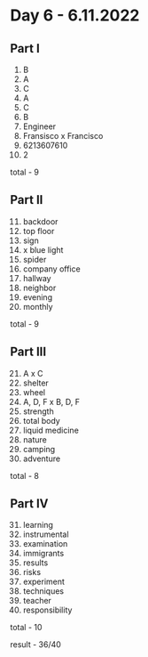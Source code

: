 # Day 6 - 6.11.2022

## Part I

1. B
2. A
3. C
4. A
5. C
6. B
7. Engineer
8. Fransisco x Francisco
9. 6213607610
10. 2

total - 9

## Part II

11. backdoor
12. top floor
13. sign
14. x blue light
15. spider
16. company office
17. hallway
18. neighbor
19. evening
20. monthly

total - 9

## Part III

21. A x C
22. shelter
23. wheel
24. A, D, F x B, D, F
25. strength
26. total body
27. liquid medicine
28. nature
29. camping
30. adventure

total - 8

## Part IV

31. learning
32. instrumental 
33. examination
34. immigrants
35. results
36. risks
37. experiment
38. techniques
39. teacher
40. responsibility

total - 10

result - 36/40